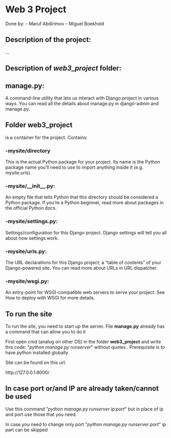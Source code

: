 <h1> Web 3 Project </h1>

Done by:
    - Maruf Abdirimov
    - Miguel Boekhold
    
    
<h2> Description of the project:</h2>

...

<h2> Description of <i> web3_project </i> folder: </h2>


<h2> <b>manage.py</b>:</h2>
A command-line utility that lets us interact with Django project in various ways. You can read all the details about manage.py in django-admin and manage.py.

<h2> Folder <b>web3_project</b></h2> is a container for the project. Contains:

<h3>-<b>mysite/directory</b></h3>
<p> This is the actual Python package for your project. Its name is the Python package name you’ll need to use to import anything inside it (e.g. mysite.urls).</p>
<h3>-<b>mysite/__init__.py</b>:</h3>
An empty file that tells Python that this directory should be considered a Python package. If you’re a Python beginner, read more about packages in the official Python docs.
<h3>-<b>mysite/settings.py</b>:</h3>
Settings/configuration for this Django project. Django settings will tell you all about how settings work.
<h3>-<b>mysite/urls.py</b>:</h3>
The URL declarations for this Django project; a “table of contents” of your Django-powered site. You can read more about URLs in URL dispatcher.
<h3>-<b>mysite/wsgi.py</b>:</h3>
An entry-point for WSGI-compatible web servers to serve your project. See How to deploy with WSGI for more details.

<h2> To run the site </h2>

<p> To run the site, you need to start up the server. File <b>manage.py</b> already has a command that can allow you to do it</p>
<p> First open cmd (analog on other OS) in the folder <b>web3_project</b> and write this code: "<i>python manage.py runserver</i>" without quotes . Prerequisite is to have python installed globally</p>
<p>Site can be found on this url: </p>
http://127.0.0.1:8000/ 

<h2>In case port or/and IP are already taken/cannot be used</h2>
<p>Use this command "<i>python manage.py runserver ip:port</i>" but in place of ip and port use those that you need.</p>
In case you need to change only port "<i>python manage.py runserver port</i>" ip part can be skipped 